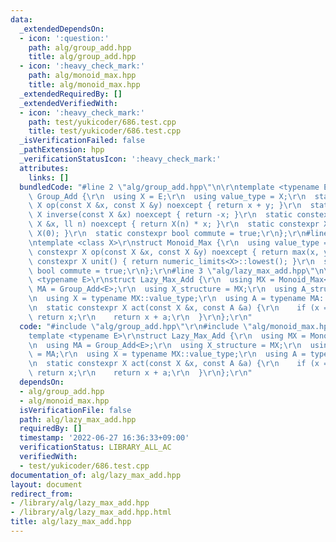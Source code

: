 ```yaml
---
data:
  _extendedDependsOn:
  - icon: ':question:'
    path: alg/group_add.hpp
    title: alg/group_add.hpp
  - icon: ':heavy_check_mark:'
    path: alg/monoid_max.hpp
    title: alg/monoid_max.hpp
  _extendedRequiredBy: []
  _extendedVerifiedWith:
  - icon: ':heavy_check_mark:'
    path: test/yukicoder/686.test.cpp
    title: test/yukicoder/686.test.cpp
  _isVerificationFailed: false
  _pathExtension: hpp
  _verificationStatusIcon: ':heavy_check_mark:'
  attributes:
    links: []
  bundledCode: "#line 2 \"alg/group_add.hpp\"\n\r\ntemplate <typename E>\r\nstruct\
    \ Group_Add {\r\n  using X = E;\r\n  using value_type = X;\r\n  static constexpr\
    \ X op(const X &x, const X &y) noexcept { return x + y; }\r\n  static constexpr\
    \ X inverse(const X &x) noexcept { return -x; }\r\n  static constexpr X power(const\
    \ X &x, ll n) noexcept { return X(n) * x; }\r\n  static constexpr X unit() { return\
    \ X(0); }\r\n  static constexpr bool commute = true;\r\n};\r\n#line 2 \"alg/monoid_max.hpp\"\
    \ntemplate <class X>\r\nstruct Monoid_Max {\r\n  using value_type = X;\r\n  static\
    \ constexpr X op(const X &x, const X &y) noexcept { return max(x, y); }\r\n  static\
    \ constexpr X unit() { return numeric_limits<X>::lowest(); }\r\n  static constexpr\
    \ bool commute = true;\r\n};\r\n#line 3 \"alg/lazy_max_add.hpp\"\n\r\ntemplate\
    \ <typename E>\r\nstruct Lazy_Max_Add {\r\n  using MX = Monoid_Max<E>;\r\n  using\
    \ MA = Group_Add<E>;\r\n  using X_structure = MX;\r\n  using A_structure = MA;\r\
    \n  using X = typename MX::value_type;\r\n  using A = typename MA::value_type;\r\
    \n  static constexpr X act(const X &x, const A &a) {\r\n    if (x == numeric_limits<E>::lowest())\
    \ return x;\r\n    return x + a;\r\n  }\r\n};\r\n"
  code: "#include \"alg/group_add.hpp\"\r\n#include \"alg/monoid_max.hpp\"\r\n\r\n\
    template <typename E>\r\nstruct Lazy_Max_Add {\r\n  using MX = Monoid_Max<E>;\r\
    \n  using MA = Group_Add<E>;\r\n  using X_structure = MX;\r\n  using A_structure\
    \ = MA;\r\n  using X = typename MX::value_type;\r\n  using A = typename MA::value_type;\r\
    \n  static constexpr X act(const X &x, const A &a) {\r\n    if (x == numeric_limits<E>::lowest())\
    \ return x;\r\n    return x + a;\r\n  }\r\n};\r\n"
  dependsOn:
  - alg/group_add.hpp
  - alg/monoid_max.hpp
  isVerificationFile: false
  path: alg/lazy_max_add.hpp
  requiredBy: []
  timestamp: '2022-06-27 16:36:33+09:00'
  verificationStatus: LIBRARY_ALL_AC
  verifiedWith:
  - test/yukicoder/686.test.cpp
documentation_of: alg/lazy_max_add.hpp
layout: document
redirect_from:
- /library/alg/lazy_max_add.hpp
- /library/alg/lazy_max_add.hpp.html
title: alg/lazy_max_add.hpp
---
```

